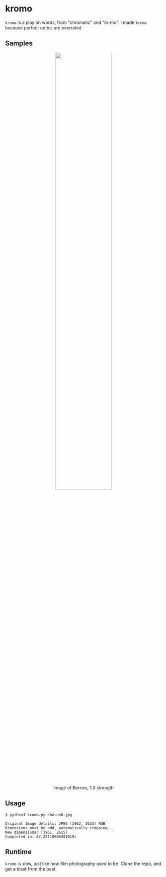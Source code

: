 # kromo
`kromo` is a play on words, from "chromatic" and "lo-mo". I made `kromo` because perfect optics are overrated.
## Samples
<p align="center">
  <img src=https://github.com/yoonsikp/chromate/blob/master/output2.gif?raw=true width=60%>
 </p>
 <p align="center">
  Image of Berries, 1.0 strength
</p>

## Usage
```
$ python3 kromo.py chosen8.jpg

Original Image details: JPEG (1962, 2615) RGB
Dimensions must be odd, automatically cropping...
New dimensions: (1961, 2615)
Completed in: 67.25719666481018s
```

## Runtime
`kromo` is slow, just like how film photography used to be. Clone the repo, and get a blast from the past.
